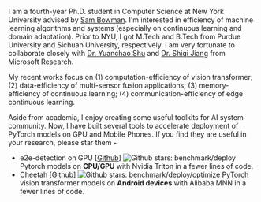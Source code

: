 I am a fourth-year Ph.D. student in Computer Science at New York University advised by [Sam Bowman](https://cims.nyu.edu/~sbowman/). I'm interested in efficiency of machine learning algorithms and systems (especially on continuous learning and domain adaptation). Prior to NYU, I got M.Tech and B.Tech from Purdue University and Sichuan University, respectively. I am very fortunate to collaborate closely with [Dr. Yuanchao Shu](yshu.org) and [Dr. Shiqi Jiang](https://chrisplus.me/) from Microsoft Research. 

My recent works focus on (1) computation-efficiency of vision transformer; (2) data-efficiency of multi-sensor fusion applications; (3) memory-efficiency of continuous learning; (4) communication-efficiency of edge continuous learning.

Aside from academia, I enjoy creating some useful toolkits for AI system community. Now, I have built several tools to accelerate deployment of PyTorch models on GPU and Mobile Phones. If you find they are useful in your research, please star them ~  
- e2e-detection on GPU [[Github](https://github.com/efficient-edge/e2e-detection)] ![Github stars](https://img.shields.io/github/stars/efficient-edge/e2e-detection.svg): benchmark/deploy Pytorch models on __CPU/GPU__ with Nvidia Triton in a fewer lines of code. 
- Cheetah [[Github](https://github.com/efficient-edge/Cheetah)] ![Github stars](https://img.shields.io/github/stars/efficient-edge/Cheetah.svg): benchmark/deploy/optimize PyTorch vision transformer models on __Android devices__ with Alibaba MNN in a fewer lines of code. 

